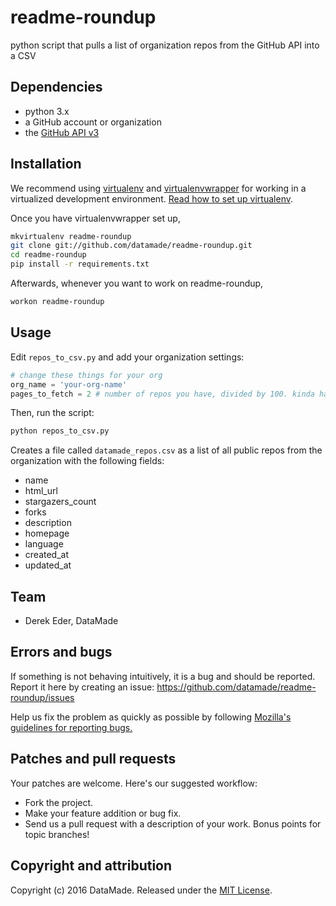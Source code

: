 # readme-roundup

python script that pulls a list of organization repos from the GitHub API into a CSV 

## Dependencies

* python 3.x
* a GitHub account or organization
* the [GitHub API v3](https://developer.github.com/v3/)

## Installation
We recommend using [virtualenv](http://virtualenv.readthedocs.org/en/latest/virtualenv.html) and [virtualenvwrapper](http://virtualenvwrapper.readthedocs.org/en/latest/install.html) for working in a virtualized development environment. [Read how to set up virtualenv](http://docs.python-guide.org/en/latest/dev/virtualenvs/).

Once you have virtualenvwrapper set up,

```bash
mkvirtualenv readme-roundup
git clone git://github.com/datamade/readme-roundup.git
cd readme-roundup
pip install -r requirements.txt
```

Afterwards, whenever you want to work on readme-roundup,

```bash
workon readme-roundup
```

## Usage

Edit `repos_to_csv.py` and add your organization settings:

```python
# change these things for your org
org_name = 'your-org-name'
pages_to_fetch = 2 # number of repos you have, divided by 100. kinda hack-y!
```

Then, run the script:

```bash
python repos_to_csv.py
```

Creates a file called `datamade_repos.csv` as a list of all public repos from the organization with the following fields:

* name
* html_url
* stargazers_count
* forks
* description
* homepage
* language
* created_at
* updated_at

## Team

* Derek Eder, DataMade

## Errors and bugs

If something is not behaving intuitively, it is a bug and should be reported.
Report it here by creating an issue: https://github.com/datamade/readme-roundup/issues

Help us fix the problem as quickly as possible by following [Mozilla's guidelines for reporting bugs.](https://developer.mozilla.org/en-US/docs/Mozilla/QA/Bug_writing_guidelines#General_Outline_of_a_Bug_Report)

## Patches and pull requests

Your patches are welcome. Here's our suggested workflow:

* Fork the project.
* Make your feature addition or bug fix.
* Send us a pull request with a description of your work. Bonus points for topic branches!

## Copyright and attribution

Copyright (c) 2016 DataMade. Released under the [MIT License](https://github.com/datamade/readme-roundup/blob/master/LICENSE).
